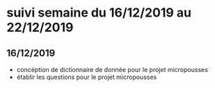 # suivi semaine du 16/12/2019 au 22/12/2019

## 16/12/2019

* concéption de dictionnaire de donnée pour le projet micropousses
* établir les questions pour le projet micropousses 